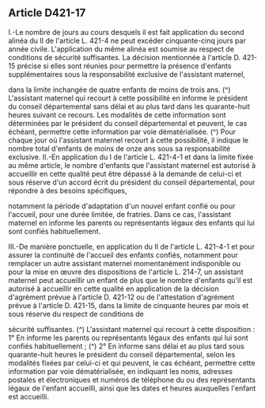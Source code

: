 ## Article D421-17

I.-Le nombre de jours au cours desquels il est fait application du second alinéa du II de l'article L. 421-4 ne
peut excéder cinquante-cinq jours par année civile. L'application du même alinéa est soumise au respect de
conditions de sécurité suffisantes. La décision mentionnée à l'article D. 421-15 précise si elles sont réunies
pour permettre la présence d'enfants supplémentaires sous la responsabilité exclusive de l'assistant maternel,

dans la limite inchangée de quatre enfants de moins de trois ans. (^)
L'assistant maternel qui recourt à cette possibilité en informe le président du conseil départemental sans
délai et au plus tard dans les quarante-huit heures suivant ce recours. Les modalités de cette information sont
déterminées par le président du conseil départemental et peuvent, le cas échéant, permettre cette information
par voie dématérialisée. (^)
Pour chaque jour où l'assistant maternel recourt à cette possibilité, il indique le nombre total d'enfants de
moins de onze ans sous sa responsabilité exclusive.
II.-En application du I de l'article L. 421-4-1 et dans la limite fixée au même article, le nombre d'enfants que
l'assistant maternel est autorisé à accueillir en cette qualité peut être dépassé à la demande de celui-ci et sous
réserve d'un accord écrit du président du conseil départemental, pour répondre à des besoins spécifiques,


notamment la période d'adaptation d'un nouvel enfant confié ou pour l'accueil, pour une durée limitée, de
fratries. Dans ce cas, l'assistant maternel en informe les parents ou représentants légaux des enfants qui lui
sont confiés habituellement.

III.-De manière ponctuelle, en application du II de l'article L. 421-4-1 et pour assurer la continuité de
l'accueil des enfants confiés, notamment pour remplacer un autre assistant maternel momentanément
indisponible ou pour la mise en œuvre des dispositions de l'article L. 214-7, un assistant maternel peut
accueillir un enfant de plus que le nombre d'enfants qu'il est autorisé à accueillir en cette qualité en
application de la décision d'agrément prévue à l'article D. 421-12 ou de l'attestation d'agrément prévue à
l'article D. 421-15, dans la limite de cinquante heures par mois et sous réserve du respect de conditions de

sécurité suffisantes. (^)
L'assistant maternel qui recourt à cette disposition :
1° En informe les parents ou représentants légaux des enfants qui lui sont confiés habituellement ; (^)
2° En informe sans délai et au plus tard sous quarante-huit heures le président du conseil départemental,
selon les modalités fixées par celui-ci et qui peuvent, le cas échéant, permettre cette information par voie
dématérialisée, en indiquant les noms, adresses postales et électroniques et numéros de téléphone du ou des
représentants légaux de l'enfant accueilli, ainsi que les dates et heures auxquelles l'enfant est accueilli.

